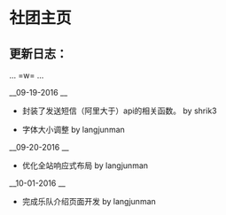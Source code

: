 ﻿# 社团主页

## 更新日志：

... =w= ...

__09-19-2016 __

-  封装了发送短信（阿里大于）api的相关函数。 by shrik3

-  字体大小调整 by langjunman


__09-20-2016 __

- 优化全站响应式布局 by langjunman


__10-01-2016 __

- 完成乐队介绍页面开发 by langjunman


